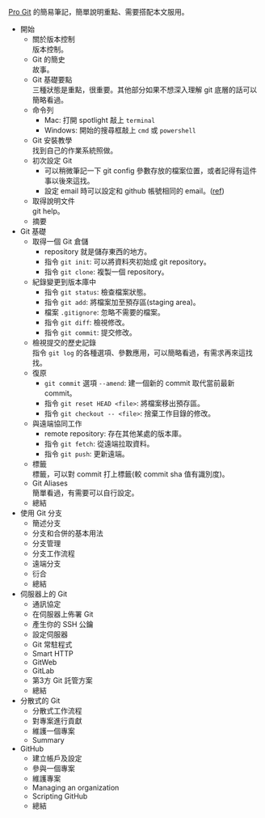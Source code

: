 [Pro Git](https://git-scm.com/book/zh-tw/v1) 的簡易筆記，簡單說明重點、需要搭配本文服用。

- 開始
  - 關於版本控制  
    版本控制。
  - Git 的簡史  
    故事。
  - Git 基礎要點  
    三種狀態是重點，很重要。其他部分如果不想深入理解 git 底層的話可以簡略看過。
  - 命令列  
    - Mac: 打開 spotlight 敲上 `terminal`
    - Windows: 開始的搜尋框敲上 `cmd` 或 `powershell`
  - Git 安裝教學  
    找到自己的作業系統照做。
  - 初次設定 Git  
    - 可以稍微筆記一下 git config 參數存放的檔案位置，或者記得有這件事以後來這找。
    - 設定 email 時可以設定和 github 帳號相同的 email。([ref](https://help.github.com/articles/why-are-my-commits-linked-to-the-wrong-user/))
  - 取得說明文件  
    git help。
  - 摘要
- Git 基礎
  - 取得一個 Git 倉儲  
    - repository 就是儲存東西的地方。
    - 指令 `git init`: 可以將資料夾初始成 git repository。
    - 指令 `git clone`: 複製一個 repository。
  - 紀錄變更到版本庫中  
    - 指令 `git status`: 檢查檔案狀態。
    - 指令 `git add`: 將檔案加至預存區(staging area)。
    - 檔案 `.gitignore`: 忽略不需要的檔案。
    - 指令 `git diff`: 檢視修改。
    - 指令 `git commit`: 提交修改。
  - 檢視提交的歷史記錄  
    指令 `git log` 的各種選項、參數應用，可以簡略看過，有需求再來這找找。
  - 復原  
    - `git commit` 選項 `--amend`: 建一個新的 commit 取代當前最新 commit。
    - 指令 `git reset HEAD <file>`: 將檔案移出預存區。
    - 指令 `git checkout -- <file>`: 捨棄工作目錄的修改。
  - 與遠端協同工作  
    - remote repository: 存在其他某處的版本庫。
    - 指令 `git fetch`: 從遠端拉取資料。
    - 指令 `git push`: 更新遠端。
  - 標籤  
    標籤，可以對 commit 打上標籤(較 commit sha 值有識別度)。
  - Git Aliases  
    簡單看過，有需要可以自行設定。
  - 總結
- 使用 Git 分支
  - 簡述分支
  - 分支和合併的基本用法
  - 分支管理
  - 分支工作流程
  - 遠端分支
  - 衍合
  - 總結
- 伺服器上的 Git
  - 通訊協定
  - 在伺服器上佈署 Git
  - 產生你的 SSH 公鑰
  - 設定伺服器
  - Git 常駐程式
  - Smart HTTP
  - GitWeb
  - GitLab
  - 第3方 Git 託管方案
  - 總結
- 分散式的 Git
  - 分散式工作流程
  - 對專案進行貢獻
  - 維護一個專案
  - Summary
- GitHub
  - 建立帳戶及設定
  - 參與一個專案
  - 維護專案
  - Managing an organization
  - Scripting GitHub
  - 總結

